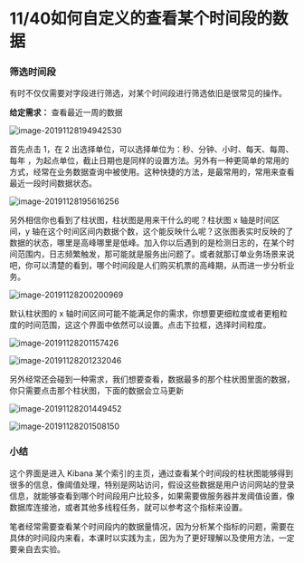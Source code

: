 # 11/40如何自定义的查看某个时间段的数据

### 筛选时间段

有时不仅仅需要对字段进行筛选，对某个时间段进行筛选依旧是很常见的操作。

**给定需求：** 查看最近一周的数据

![image-20191128194942530](https://images.gitbook.cn/2020-04-07-063302.png)

首先点击 1，在 2 出选择单位，可以选择单位为：秒、分钟、小时、每天、每周、每年 ，为起点单位，截止日期也是同样的设置方法。另外有一种更简单的常用的方式，经常在业务数据查询中被使用。这种快捷的方法，是最常用的，常用来查看最近一段时间数据状态。

![image-20191128195616256](https://images.gitbook.cn/2020-04-07-063303.png)

另外相信你也看到了柱状图，柱状图是用来干什么的呢？柱状图 x 轴是时间区间，y 轴在这个时间区间内数据个数，这个能反映什么呢？这张图表实时反映的了数据的状态，哪里是高峰哪里是低峰。加入你以后遇到的是检测日志的，在某个时间范围内，日志频繁触发，那可能就是服务出问题了。或者就那订单业务场景来说吧，你可以清楚的看到，哪个时间段是人们购买机票的高峰期，从而进一步分析业务。

![image-20191128200200969](https://images.gitbook.cn/2020-04-07-63304.png)

默认柱状图的 x 轴时间区间可能不能满足你的需求，你想要更细粒度或者更粗粒度的时间范围，这这个界面中依然可以设置。点击下拉框，选择时间粒度。

![image-20191128201157426](https://images.gitbook.cn/2020-04-07-063304.png)

![image-20191128201232046](https://images.gitbook.cn/2020-04-07-063305.png)

另外经常还会碰到一种需求，我们想要查看，数据最多的那个柱状图里面的数据，你只需要点击那个柱状图，下面的数据会立马更新

![image-20191128201449452](https://images.gitbook.cn/2020-04-07-063306.png)

![image-20191128201508150](https://images.gitbook.cn/2020-04-07-063307.png)

### 小结

这个界面是进入 Kibana 某个索引的主页，通过查看某个时间段的柱状图能够得到很多的信息，像阈值处理，特别是网站访问，假设这些数据是用户访问网站的登录信息，就能够查看到哪个时间段用户比较多，如果需要做服务器并发阈值设置，像数据库连接池，或者其他多线程任务，就可以参考这个指标来设置。

笔者经常需要查看某个时间段内的数据量情况，因为分析某个指标的问题，需要在具体的时间段内来看，本课时以实践为主，因为为了更好理解以及使用方法，一定要亲自去实验。